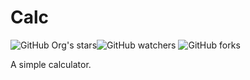 # Calc

![GitHub Org's stars](https://img.shields.io/github/stars/ghosthunter15?style=plastic)![GitHub watchers](https://img.shields.io/github/watchers/ghosthunter15/calc?style=plastic) ![GitHub forks](https://img.shields.io/github/forks/ghosthunter15/calc?style=plastic)

A simple calculator.
